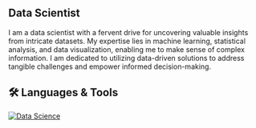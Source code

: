 ## **Data Scientist**

I am a data scientist with a fervent drive for 
uncovering valuable insights from intricate datasets. 
My expertise lies in machine learning, statistical analysis, 
and data visualization, enabling me to make sense of complex 
information. I am dedicated to utilizing data-driven solutions 
to address tangible challenges and empower informed decision-making.

## 🛠 Languages & Tools
[![Data Science](https://skillicons.dev/icons?i=kali,python,javascript,c,cpp,java,mysql,css,html,dotnet,git,aws,azure&perline=11)]([https://linkedin.com/](https://www.linkedin.com/in/yavuz-selim-%C3%B6zdemir-798665166/))
